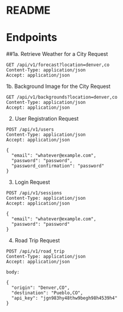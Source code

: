 # README

# Endpoints
##1a. Retrieve Weather for a City Request
```
GET /api/v1/forecast?location=denver,co
Content-Type: application/json
Accept: application/json
```
1b. Background Image for the City Request
```
GET /api/v1/backgrounds?location=denver,co
Content-Type: application/json
Accept: application/json
```
2. User Registration Request
```
POST /api/v1/users
Content-Type: application/json
Accept: application/json

{
  "email": "whatever@example.com",
  "password": "password",
  "password_confirmation": "password"
}
```
3. Login Request  
```
POST /api/v1/sessions
Content-Type: application/json
Accept: application/json

{
  "email": "whatever@example.com",
  "password": "password"
}
```
4. Road Trip Request  
```
POST /api/v1/road_trip
Content-Type: application/json
Accept: application/json

body:

{
  "origin": "Denver,CO",
  "destination": "Pueblo,CO",
  "api_key": "jgn983hy48thw9begh98h4539h4"
}
```



